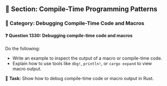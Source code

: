 ## 📘 Section: Compile-Time Programming Patterns  
### 🔹 Category: Debugging Compile-Time Code and Macros  
#### ❓ Question 1330: Debugging compile-time code and macros

Do the following:

- Write an example to inspect the output of a macro or compile-time code.
- Explain how to use tools like `dbg!`, `println!`, or `cargo expand` to view macro output.

🔧 **Task:** Show how to debug compile-time code or macro output in Rust.
